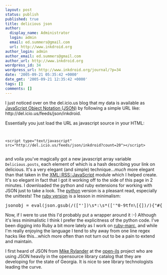 ```yaml
---
layout: post
status: publish
published: true
title: delicious json
author:
  display_name: Administrator
  login: admin
  email: ed.summers@gmail.com
  url: http://www.inkdroid.org
author_login: admin
author_email: ed.summers@gmail.com
author_url: http://www.inkdroid.org
wordpress_id: 34
wordpress_url: http://www.inkdroid.org/journal/?p=34
date: '2005-09-21 05:35:42 +0000'
date_gmt: '2005-09-21 12:35:42 +0000'
tags: []
comments: []
---
```

<p>I just noticed over on the <a>del.icio.us blog</a> that my data is available as <a href="http://del.icio.us/doc/feeds/json/">JavaScript Object Notation (JSON)</a> by following a simple URL like: http://del.icio.us/feeds/json/inkdroid.</p>
<p>Essentially you just load  the URL as javascript source in your HTML:</p>
<p><code><br />
&lt;script type="text/javascript" src="http://del.icio.us/feeds/json/inkdroid?count=20"&gt;&lt;/script&gt;<br />
</code></p>
<p>and voila you've magically got a new javascript array variable <code>Delicious.posts</code>, each element of which is a hash describing your link on delicious. It's a very elegant (and simple) technique...<i>much</i> more elegant than that taken in the <a href="http://search.cpan.org/dist/XML-RSS-JavaScript">XML::RSS::JavaScript</a> module which I helped create.  It's so elegant in fact that I got it working off to the side of this page in 2 minutes. I downloaded the python and ruby extensions for working with JSON just to take a look. The <a href="https://sourceforge.net/projects/json-py/">python</a> version is a pleasant read, especially the unittests! The <a href="http://rubyforge.org/snippet/detail.php?type=snippet&id=29">ruby version</a> is a lesson in minimalism:</p>
<pre lang="ruby">
jsonobj = eval(json.gsub(/(["'])\s*:\s*(['"0-9tfn\[{])/){"#{$1}=>#{$2}"})
</pre>
<p>Now, if I were to use this I'd probably put a wrapper around it :-) Although it's less minimalistic I think I prefer the explicitness of the python code. I've been digging into Ruby a bit more lately as I work on <a href="http://www.inkdroid.org:7000/textualize/browser/ruby-marc/trunk/">ruby-marc</a>, and while I'm really enjoying the language I tend to shy away from one line regex hacks like this...which more often than not turn out to be a pain to extend and maintain.</p>
<p>I first heard of JSON from <a href="http://web.archive.org/web/20111122231134/http://open-ils.org/blog/?p=31">Mike Rylander</a> at the <a href="http://open-ils.org">open-ils</a> project who are using JSON heavily in the opensource library catalog that they are developing for the state of Georgia.  It is nice to see library technologists leading the curve.</p>
